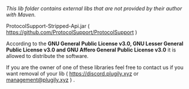 _This lib folder contains external libs that are not provided by their author with Maven._

ProtocolSupport-Stripped-Api.jar ( https://github.com/ProtocolSupport/ProtocolSupport )

According to the **GNU General Public License v3.0,  GNU Lesser General Public License v3.0 and GNU Affero General Public License v3.0** it is allowed to distribute the software.


If you are the owner of one of these libraries feel free to contact us if you want removal of your lib ( https://discord.plugily.xyz or management@plugily.xyz ) . 